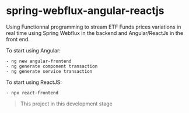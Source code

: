 spring-webflux-angular-reactjs
==========================

Using Functionnal programming to stream ETF Funds prices variations in real time using Spring Webflux in the backend and Angular/ReactJs in the front end.

To start using Angular: 
```
- ng new angular-frontend
- ng generate component transaction
- ng generate service transaction
```

To start using ReactJS: 
```
- npx react-frontend
```

> This project in this development stage
